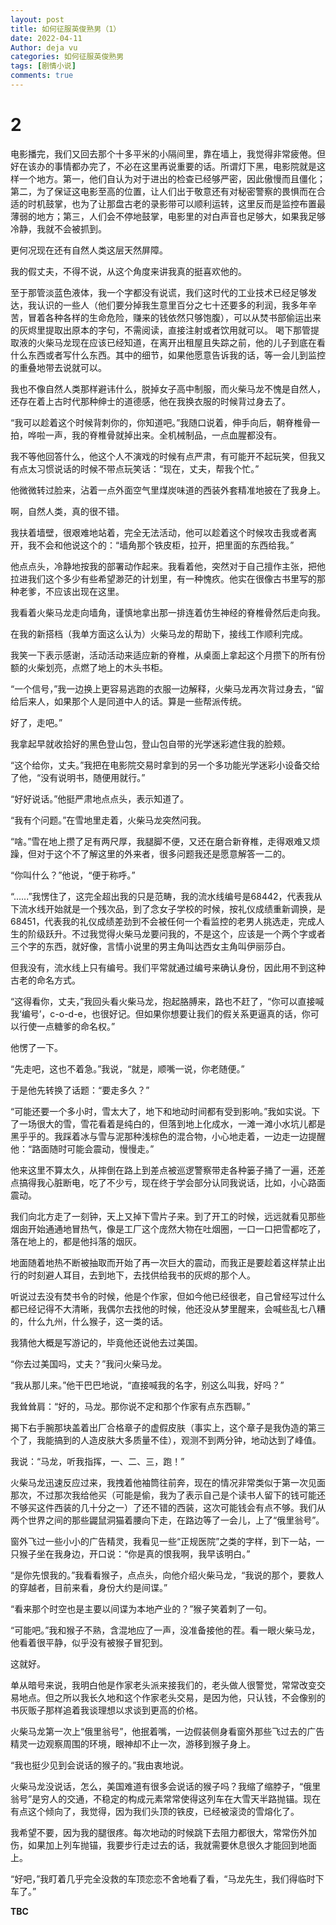 ```yaml
---
layout: post
title: 如何征服英俊熟男（1）
date: 2022-04-11
Author: deja vu
categories: 如何征服英俊熟男
tags: [剧情小说]
comments: true
--- 
```

# 2

电影播完，我们又回去那个十多平米的小隔间里，靠在墙上，我觉得非常疲倦。但好在该办的事情都办完了，不必在这里再说重要的话。所谓灯下黑，电影院就是这样一个地方。第一，他们自认为对于进出的检查已经够严密，因此傲慢而且僵化；第二，为了保证这电影至高的位置，让人们出于敬意还有对秘密警察的畏惧而在合适的时机鼓掌，也为了让那盘古老的录影带可以顺利运转，这里反而是监控布置最薄弱的地方；第三，人们会不停地鼓掌，电影里的对白声音也足够大，如果我足够冷静，我就不会被抓到。

更何况现在还有自然人类这层天然屏障。

我的假丈夫，不得不说，从这个角度来讲我真的挺喜欢他的。

至于那管淡蓝色液体，我一个字都没有说谎，我们这时代的工业技术已经足够发达，我认识的一些人（他们要分掉我生意里百分之七十还要多的利润，我多年辛苦，冒着各种各样的生命危险，赚来的钱依然只够饱腹），可以从焚书部偷运出来的灰烬里提取出原本的字句，不需阅读，直接注射或者饮用就可以。
喝下那管提取液的火柴马龙现在应该已经知道，在离开出租屋且失踪之前，他的儿子到底在看什么东西或者写什么东西。其中的细节，如果他愿意告诉我的话，等一会儿到监控的重叠地带去说就可以。

我也不像自然人类那样避讳什么，脱掉女子高中制服，而火柴马龙不愧是自然人，还存在着上古时代那种绅士的道德感，他在我换衣服的时候背过身去了。

“我可以趁着这个时候背刺你的，你知道吧。”我随口说着，伸手向后，朝脊椎骨一拍，哗啦一声，我的脊椎骨就掉出来。全机械制品，一点血腥都没有。

我不等他回答什么，他这个人不演戏的时候有点严肃，有可能开不起玩笑，但我又有点太习惯说话的时候不带点玩笑话：“现在，丈夫，帮我个忙。”

他微微转过脸来，沾着一点外面空气里煤炭味道的西装外套精准地披在了我身上。

啊，自然人类，真的很不错。

我扶着墙壁，很艰难地站着，完全无法活动，他可以趁着这个时候攻击我或者离开，我不会和他说这个的：“墙角那个铁皮柜，拉开，把里面的东西给我。”

他点点头，冷静地按我的部署动作起来。我看着他，突然对于自己擅作主张，把他拉进我们这个多少有些希望渺茫的计划里，有一种愧疚。他实在很像古书里写的那种老爹，不应该出现在这里。

我看着火柴马龙走向墙角，谨慎地拿出那一排连着仿生神经的脊椎骨然后走向我。

在我的新搭档（我单方面这么认为）火柴马龙的帮助下，接线工作顺利完成。

我笑一下表示感谢，活动活动来适应新的脊椎，从桌面上拿起这个月攒下的所有份额的火柴划亮，点燃了地上的木头书柜。

“一个信号，”我一边换上更容易逃跑的衣服一边解释，火柴马龙再次背过身去，“留给后来人，如果那个人是同道中人的话。算是一些帮派传统。

好了，走吧。”

我拿起早就收拾好的黑色登山包，登山包自带的光学迷彩遮住我的脸颊。

“这个给你，丈夫。”我把在电影院交易时拿到的另一个多功能光学迷彩小设备交给了他，“没有说明书，随便用就行。”

“好好说话。”他挺严肃地点点头，表示知道了。


“我有个问题。”在雪地里走着，火柴马龙突然问我。

“啥。”雪在地上攒了足有两尺厚，我腿脚不便，又还在磨合新脊椎，走得艰难又烦躁，但对于这个不了解这里的外来者，很多问题我还是愿意解答一二的。

“你叫什么？”他说，“便于称呼。”

“......”我愣住了，这完全超出我的只是范畴，我的流水线编号是68442，代表我从下流水线开始就是一个残次品，到了念女子学校的时候，按礼仪成绩重新调换，是68451，代表我的礼仪成绩差劲到不会被任何一个看监控的老男人挑选走，完成人生的阶级跃升。不过我觉得火柴马龙要问我的，不是这个，应该是一个两个字或者三个字的东西，就好像，言情小说里的男主角叫达西女主角叫伊丽莎白。

但我没有，流水线上只有编号。我们平常就通过编号来确认身份，因此用不到这种古老的命名方式。

“这得看你，丈夫，”我回头看火柴马龙，抱起胳膊来，路也不赶了，“你可以直接喊我‘编号’，c-o-d-e，也很好记。但如果你想要让我们的假关系更逼真的话，你可以行使一点糖爹的命名权。”

他愣了一下。

“先走吧，这也不着急。”我说，“就是，顺嘴一说，你老随便。”

于是他先转换了话题：“要走多久？”

“可能还要一个多小时，雪太大了，地下和地动时间都有受到影响。”我如实说。下了一场很大的雪，雪花看着是纯白的，但落到地上化成水，一滩一滩小水坑儿都是黑乎乎的。我踩着冰与雪与泥那种浅棕色的混合物，小心地走着，一边走一边提醒他：“路面随时可能会震动，慢慢走。”

他来这里不算太久，从摔倒在路上到差点被巡逻警察带走各种篓子捅了一遍，还差点搞得我心脏断电，吃了不少亏，现在终于学会部分认同我说话，比如，小心路面震动。

我们向北方走了一刻钟，天上又掉下雪片子来。到了开工的时候，远远就看见那些烟囱开始通通地冒热气，像是工厂这个庞然大物在吐烟圈，一口一口把雪都吃了，落在地上的，都是他抖落的烟灰。

地面随着地热不断被抽取而开始了再一次巨大的震动，而我正是要趁着这样禁止出行的时刻避人耳目，去到地下，去找供给我书的灰烬的那个人。

听说过去没有焚书令的时候，他是个作家，但如今他已经很老，自己曾经写过什么都已经记得不大清晰，我偶尔去找他的时候，他还没从梦里醒来，会喊些乱七八糟的，什么九州，什么猴子，这一类的话。

我猜他大概是写游记的，毕竟他还说他去过美国。

“你去过美国吗，丈夫？”我问火柴马龙。

“我从那儿来。”他干巴巴地说，“直接喊我的名字，别这么叫我，好吗？”

我耸耸肩：“好的，马龙。那你说不定和那个作家有点东西聊。”

揭下右手腕那块盖着出厂合格章子的虚假皮肤（事实上，这个章子是我伪造的第三个了，我能搞到的人造皮肤大多质量不佳），观测不到两分钟，地动达到了峰值。

我说：“马龙，听我指挥，一、二、三，跑！”

火柴马龙迅速反应过来，我拽着他袖筒往前奔，现在的情况非常类似于第一次见面那次，不过那次我给他买（可能是偷，我为了表示自己是个读书人留下的钱可能还不够买这件西装的几十分之一）了还不错的西装，这次可能钱会有点不够。我们从两个世界之间的那些鼹鼠洞猫着腰向下走，在路边等了一会儿，上了“俄里翁号”。

窗外飞过一些小小的广告精灵，我看见一些“正规医院”之类的字样，到下一站，一只猴子坐在我身边，开口说：“你是真的恨我啊，我早该明白。”

“是你先恨我的。”我看看猴子，点点头，向他介绍火柴马龙，“我说的那个，要救人的穿越者，目前来看，身份大约是间谍。”

“看来那个时空也是主要以间谍为本地产业的？”猴子笑着刺了一句。

“可能吧。”我和猴子不熟，含混地应了一声，没准备接他的茬。看一眼火柴马龙，他看着很平静，似乎没有被猴子冒犯到。

这就好。

单从暗号来说，我明白他是作家老头派来接我们的，老头做人很警觉，常常改变交易地点。但之所以我长久地和这个作家老头交易，是因为他，只认钱，不会像别的书灰贩子那样追着我谈理想以求谈到更高的价格。

火柴马龙第一次上“俄里翁号”，他抿着嘴，一边假装侧身看窗外那些飞过去的广告精灵一边观察周围的环境，眼神却不止一次，游移到猴子身上。

“我也挺少见到会说话的猴子的。”我由衷地说。

火柴马龙没说话，怎么，美国难道有很多会说话的猴子吗？我缩了缩脖子，“俄里翁号”是穷人的交通，不稳定的构成元素常常使得这列车在大雪天半路抛锚。现在有点这个倾向了，我觉得，因为我们头顶的铁皮，已经被滚烫的雪熔化了。

我希望不要，因为我的腿很疼。每次地动的时候跳下去阻力都很大，常常伤外加伤，如果加上列车抛锚，我要步行走过去的话，我就需要休息很久才能回到地面上。

“好吧，”我盯着几乎完全没救的车顶恋恋不舍地看了看，“马龙先生，我们得临时下车了。”

**TBC**
